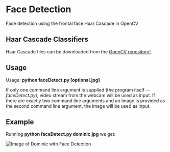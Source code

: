 # Face Detection
Face detection using the frontal face Haar Cascade in OpenCV

## Haar Cascade Classifiers
Haar Cascade files can be downloaded from the [OpenCV repository!](https://github.com/opencv/opencv/tree/master/data/haarcascades).

## Usage
Usage: **python faceDetect.py [optional.jpg]**

If only one command line argument is supplied (the program itself -- *faceDetect.py*), video stream from the webcam will be used as input.
If there are exactly two command line arguments and an image is provided as the second command line argument, the image will be used as input.

## Example
Running **python faceDetect.py dominic.jpg** we get:

![Image of Dominic with Face Detection](https://github.com/basista21/faceDetection/blob/main/dominic_out.jpg)
